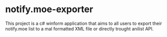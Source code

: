 # notify.moe-exporter
This project is a c# winform application that aims to all users to export their notify.moe list to a mal formatted XML file or directly trought anilist API.

